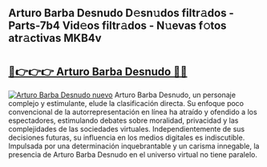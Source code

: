 ## Arturo Barba Desnudo D𝚎sn𝚞dos filtr𝚊dos - Parts-7b4 Vid𝚎os filtr𝚊dos - N𝚞evas f𝚘tos atr𝚊ctivas MKB4v

# <h2><a href="http://mb1y8r.tromn.icu/?c=Arturo+Barba+Desnudo">🔗👉👉👉 Arturo Barba Desnudo 🔗🔗</a></h2>

[![Arturo Barba Desnudo nuevo](https://i.imgur.com/pEAQMta.gif)](http://mb1y8r.tromn.icu/?c=Arturo+Barba+Desnudo)
Arturo Barba Desnudo, un personaje complejo y estimulante, elude la clasificación directa. Su enfoque poco convencional de la autorrepresentación en línea ha atraído y ofendido a los espectadores, estimulando debates sobre moralidad, privacidad y las complejidades de las sociedades virtuales. Independientemente de sus decisiones futuras, su influencia en los medios digitales es indiscutible. Impulsada por una determinación inquebrantable y un carisma innegable, la presencia de Arturo Barba Desnudo en el universo virtual no tiene paralelo.
